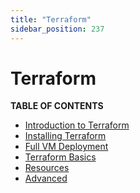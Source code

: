 ```yaml
---
title: "Terraform"
sidebar_position: 237
---
```


<h1> Terraform</h1>

**TABLE OF CONTENTS**

- [Introduction to Terraform](./terraform_readme.md)
- [Installing Terraform](./terraform_install.md)
- [Full VM Deployment](./terraform_full_vm.md)
- [Terraform Basics](./terraform_basics.md)
- [Resources](./resources/terraform_resources_readme.md)
- [Advanced](./advanced/terraform_advanced_readme.md)